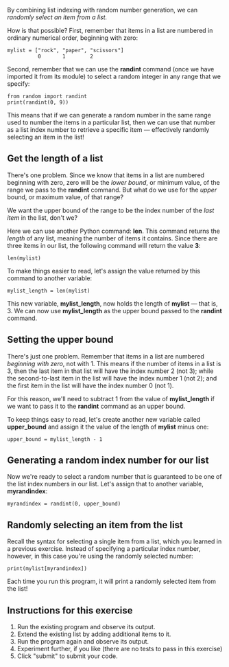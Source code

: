 By combining list indexing with random number generation, we can *randomly select an item from a list.*

How is that possible? First, remember that items in a list are numbered in ordinary numerical order, beginning with zero:

    mylist = ["rock", "paper", "scissors"]
              0       1        2

Second, remember that we can use the **randint** command (once we have imported it from its module) to select a random integer in any range that we specify:

    from random import randint
    print(randint(0, 9))

This means that if we can generate a random number in the same range used to number the items in a particular list, then we can use that number as a list index number to retrieve a specific item — effectively randomly selecting an item in the list!


## Get the length of a list

There's one problem. Since we know that items in a list are numbered beginning with zero, zero will be the *lower bound*, or minimum value, of the range we pass to the **randint** command. But what do we use for the *upper* bound, or maximum value, of that range?

We want the upper bound of the range to be the index number of the *last item* in the list, don't we?

Here we can use another Python command: **len**. This command returns the *length* of any list, meaning the number of items it contains. Since there are three items in our list, the following command will return the value **3**:

    len(mylist)

To make things easier to read, let's assign the value returned by this command to another variable:

    mylist_length = len(mylist)

This new variable, **mylist_length**, now holds the length of **mylist** — that is, 3. We can now use **mylist_length** as the upper bound passed to the **randint** command.


## Setting the upper bound

There's just one problem. Remember that items in a list are numbered *beginning with zero*, not with 1. This means if the number of items in a list is 3, then the last item in that list will have the index number 2 (not 3); while the second-to-last item in the list will have the index number 1 (not 2); and the first item in the list will have the index number 0 (not 1).

For this reason, we'll need to subtract 1 from the value of **mylist_length** if we want to pass it to the **randint** command as an upper bound.

To keep things easy to read, let's create another new variable called **upper_bound** and assign it the value of the length of **mylist** minus one:

    upper_bound = mylist_length - 1


## Generating a random index number for our list

Now we're ready to select a random number that is guaranteed to be one of the list index numbers in our list. Let's assign that to another variable, **myrandindex**:

    myrandindex = randint(0, upper_bound)


## Randomly selecting an item from the list

Recall the syntax for selecting a single item from a list, which you learned in a previous exercise. Instead of specifying a particular index number, however, in this case you're using the randomly selected number:

    print(mylist[myrandindex])

Each time you run this program, it will print a randomly selected item from the list!


## Instructions for this exercise

1. Run the existing program and observe its output.
2. Extend the existing list by adding additional items to it.
3. Run the program again and observe its output.
4. Experiment further, if you like (there are no tests to pass in this exercise)
5. Click "submit" to submit your code.
